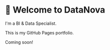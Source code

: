 # 👋 Welcome to DataNova

I'm a BI & Data Specialist.

This is my GitHub Pages portfolio.

Coming soon!
